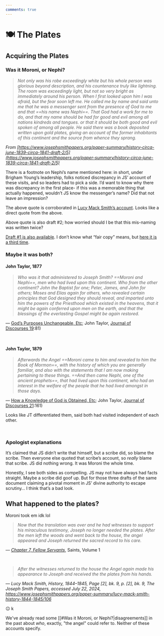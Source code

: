 ```yaml
---
comments: true
---
```

# 🍽 The Plates
## Acquiring the Plates

### Was it Moroni, or Nephi?
> *Not only was his robe exceedingly white but his whole person was glorious beyond description, and his countenance truly like lightning. The room was exceedingly light, but not so very bright as immediately around his person. When I first looked upon him I was afraid, but the fear soon left me. He called me by name and said unto me that he was a messenger sent from the presence of God to me and that ==his name was Nephi==. That God had a work for me to do, and that my name should be had for good and evil among all nations kindreds and tongues. or that it should be both good and evil spoken of among all people. He said there was a book deposited written upon gold plates, giving an account of the former inhabitants of this continent and the source from whence they sprang.*

_From [https://www.josephsmithpapers.org/paper-summary/history-circa-june-1839-circa-1841-draft-2/5](https://www.josephsmithpapers.org/paper-summary/history-circa-june-1839-circa-1841-draft-2/5)_

There is a footnote on Nephi’s name mentioned here: in short, under Brigham Young’s leadership, folks noticed discrepancy in JS’ account of these visits, and so leaders had to pick a side. I’d want to know why there was discrepancy in the first place- if this was a memorable thing that actually happened, wouldn’t JS know the messenger’s name? Did that not leave an impression?

The above quote is corroborated in [Lucy Mack Smith’s account](https://www.josephsmithpapers.org/paper-summary/lucy-mack-smith-history-1845/86#facts). Looks like a direct quote from the above.

Above quote is also draft \#2; how worried should I be that this mis-naming was written twice?

[Draft #1 is also available](https://www.josephsmithpapers.org/paper-summary/history-1838-1856-volume-a-1-23-december-1805-30-august-1834/5#11068310980866261140). I don’t know what “fair copy” means, but [here it is a third time](https://www.josephsmithpapers.org/paper-summary/history-circa-1841-fair-copy/6).

### Maybe it was both?
#### John Taylor, 1877
> *Who was it that administered to Joseph Smith? ==Moroni and Nephi==, men who had lived upon this continent. Who from the other continent? John the Baptist for one; Peter, James, and John for others; Moses and Elias again for others, who revealed certain principles that God designed they should reveal, and imparted unto him the powers of the Priesthood which existed in the heavens, that it might be again conferred upon men on the earth, and that the blessings of the everlasting Gospel might be again restored.*

— [God’s Purposes Unchangeable, Etc](https://scriptures.byu.edu/#:t2e63e:j19); John Taylor, [Journal of Discourses 19](https://scriptures.byu.edu/jod/pdf/JoD19/JoD19.pdf):81)

&nbsp;

#### John Taylor, 1879
> *Afterwards the Angel ==Moroni came to him and revealed to him the Book of Mormon==, with the history of which you are generally familiar, and also with the statements that I am now making pertaining to these things. ==And then came Nephi, one of the ancient prophets==, that had lived upon this continent, who had an interest in the welfare of the people that he had lived amongst in those days.*

— [How a Knowledge of God is Obtained, Etc](https://scriptures.byu.edu/#:t2e63e:j19); John Taylor, [Journal of Discourses 21](https://scriptures.byu.edu/jod/pdf/JoD21/JoD21.pdf):161)

Looks like JT differentiated them, said both had visited independent of each other.

&nbsp;

### Apologist explanations
It’s claimed that JS didn’t write that himself, but a scribe did, so blame the scribe. Then everyone else quoted that scribe’s account, so _really_ blame that scribe. JS did nothing wrong. It was Moroni the whole time.

Honestly, I see both sides as compelling. JS may not have always had facts straight. Maybe a scribe did goof up. But for those three drafts of the same document claiming a pivotal moment in JS’ divine authority to escape scrutiny… I think that’s a bad look.

## What happened to the plates?
Moroni took em idk lol

> *Now that the translation was over and he had witnesses to support his miraculous testimony, Joseph no longer needed the plates. After the men left the woods and went back to the house, the angel appeared and Joseph returned the sacred record to his care.*

&mdash; *[Chapter 7, Fellow Servants](https://www.churchofjesuschrist.org/study/history/saints-v1/07-fellow-servants?lang=eng&id=p50#p50)*, Saints, Volume 1

&nbsp;

> *After the witnesses returned to the house the Angel again made his appearance to Joseph and received the the plates from his hands.*

&mdash; *Lucy Mack Smith, History, 1844–1845, Page [2], bk. 9, p. [2], bk. 9, The Joseph Smith Papers, accessed July 22, 2024, https://www.josephsmithpapers.org/paper-summary/lucy-mack-smith-history-1844-1845/106*

😐 k

We've already read some [[#Was it Moroni, or Nephi?|disagreements]] in the past about *who*, exactly, "the angel" could refer to. Neither of these accounts specify.